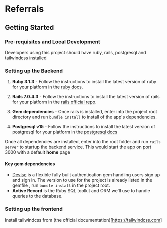 # Referrals

## Getting Started

### Pre-requisites and Local Development

Developers using this project should have ruby, rails, postgresql and tailwindcss installed

### Setting up the Backend

1. **Ruby 3.1.3** - Follow the instructions to install the latest version of ruby for your platform in the [ruby docs](https://www.ruby-lang.org/en/documentation/installation/).

2. **Rails 7.0.4.3** - Follow the instructions to install the latest version of rails for your platform in the [rails official repo](https://github.com/rails/rails).

3. **Gem dependencies** - Once rails is installed, enter into the project root directory and run `bundle install` to install of the app's dependencies.

4. **Postgresql v15** - Follow the instructions to install the latest version of postgresql for your platform in the [postgresql docs](https://www.postgresql.org/download/)

Once all dependencies are installed, enter into the root folder and run `rails server` to startup the backend service. This would start the app on port 3000 with a default **home** page

#### Key gem dependencies

- [Devise](https://github.com/heartcombo/devise) is a flexible fully built authentication gem handling users sign up and sign in. The version to use for the project is already listed in the gemfile , run `bundle install` in the project root.
- **Active Record** is the Ruby SQL toolkit and ORM we'll use to handle queries to the database.

### Setting up the frontend

Install tailwindcss from (the official documentation)[https://tailwindcss.com]
